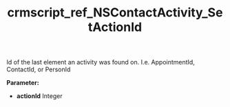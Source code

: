 ﻿---
title: crmscript_ref_NSContactActivity_SetActionId
description: NSContactActivity.SetActionId(Integer actionId)
intellisense: NSContactActivity.SetActionId
keywords: NSContactActivity, GetActionId
so.topic: reference
---

Id of the last element an activity was found on. I.e. AppointmentId, ContactId, or PersonId

**Parameter:** 
 - **actionId** Integer

